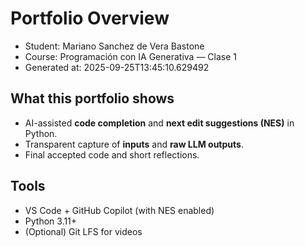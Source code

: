 # Portfolio Overview

- Student: Mariano Sanchez de Vera Bastone
- Course: Programación con IA Generativa — Clase 1
- Generated at: 2025-09-25T13:45:10.629492

## What this portfolio shows
- AI-assisted **code completion** and **next edit suggestions (NES)** in Python.
- Transparent capture of **inputs** and **raw LLM outputs**.
- Final accepted code and short reflections.

## Tools
- VS Code + GitHub Copilot (with NES enabled)
- Python 3.11+
- (Optional) Git LFS for videos
